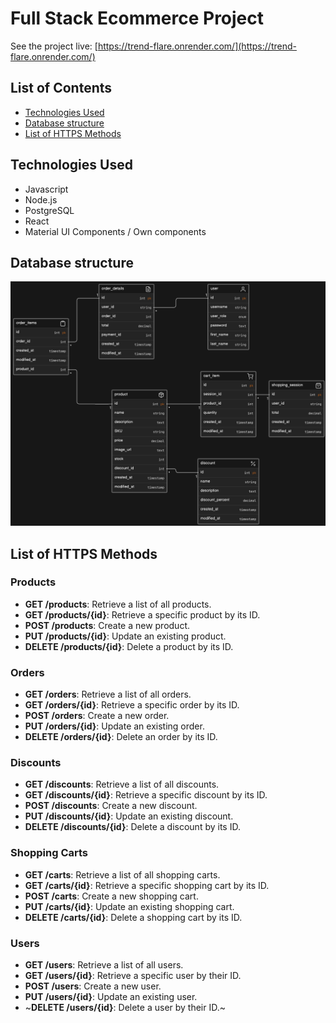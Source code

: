 # Full Stack Ecommerce Project

See the project live: [https://trend-flare.onrender.com/](https://trend-flare.onrender.com/)

## List of Contents

- [Technologies Used](#technologies-used)
- [Database structure](#database-structure)
- [List of HTTPS Methods](#list-of-https-methods)

## Technologies Used

- Javascript
- Node.js
- PostgreSQL
- React
- Material UI Components / Own components

## Database structure

![alt text](https://github.com/vvk130/fullstack-node/blob/main/models/database_final2.png)

## List of HTTPS Methods

### Products
- **GET /products**: Retrieve a list of all products.
- **GET /products/{id}**: Retrieve a specific product by its ID.
- **POST /products**: Create a new product.
- **PUT /products/{id}**: Update an existing product.
- **DELETE /products/{id}**: Delete a product by its ID.

### Orders
- **GET /orders**: Retrieve a list of all orders.
- **GET /orders/{id}**: Retrieve a specific order by its ID.
- **POST /orders**: Create a new order.
- **PUT /orders/{id}**: Update an existing order.
- **DELETE /orders/{id}**: Delete an order by its ID.

### Discounts
- **GET /discounts**: Retrieve a list of all discounts.
- **GET /discounts/{id}**: Retrieve a specific discount by its ID.
- **POST /discounts**: Create a new discount.
- **PUT /discounts/{id}**: Update an existing discount.
- **DELETE /discounts/{id}**: Delete a discount by its ID.

### Shopping Carts
- **GET /carts**: Retrieve a list of all shopping carts.
- **GET /carts/{id}**: Retrieve a specific shopping cart by its ID.
- **POST /carts**: Create a new shopping cart.
- **PUT /carts/{id}**: Update an existing shopping cart.
- **DELETE /carts/{id}**: Delete a shopping cart by its ID.

### Users
- **GET /users**: Retrieve a list of all users.
- **GET /users/{id}**: Retrieve a specific user by their ID.
- **POST /users**: Create a new user.
- **PUT /users/{id}**: Update an existing user.
- ~**DELETE /users/{id}**: Delete a user by their ID.~
